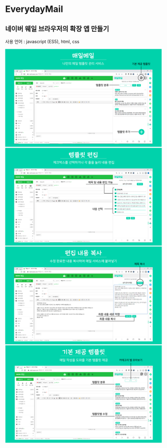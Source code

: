 # EverydayMail

## 네이버 웨일 브라우저의 확장 앱 만들기

사용 언어 : javascript (ES5), html, css

![page1](Documents/page1.png)
![page2](Documents/page2.png)
![page3](Documents/page3.png)
![page4](Documents/page4.png)
